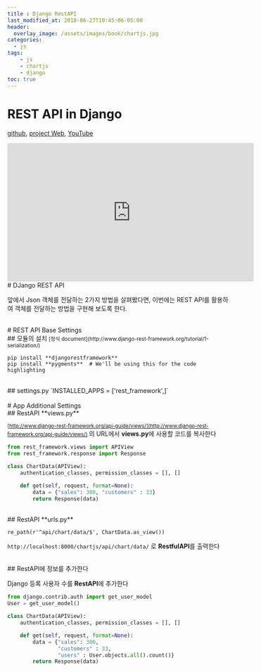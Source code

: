 ```yaml
---
title : Django RestAPI
last_modified_at: 2018-06-27T10:45:06-05:00
header:
  overlay_image: /assets/images/book/chartjs.jpg
categories:
  - js
tags: 
    - js
    - chartjs
    - django
toc: true 
---
```



# REST API in Django 

[github](https://github.com/codingforentrepreneurs/Django-Chart.js), [project Web](https://www.codingforentrepreneurs.com/projects/), [YouTube](https://www.youtube.com/channel/UCWEHue8kksIaktO8KTTN_zg)

<iframe width="560" height="315" src="https://www.youtube.com/embed/B4Vmm3yZPgc" frameborder="0" allow="autoplay; encrypted-media" allowfullscreen></iframe>


<br>
# DJango REST API

앞에서 Json 객체를 전달하는 2가지 방법을 살펴봤다면, 이번에는 REST API를 활용하여 객체를 전달하는 방법을 구현해 보도록 한다.


<br>
# REST API Base Settings

<br>
## 모듈의 설치 
<small>[정식 document](http://www.django-rest-framework.org/tutorial/1-serialization/)</small>

`pip install **djangorestframework**` <br>
`pip install **pygments**  # We'll be using this for the code highlighting`


<br>
## settings.py
`INSTALLED_APPS = ['rest_framework',]`


<br>
<br>
# App Additional Settings

<br>
## RestAPI **views.py**

<small>[http://www.django-rest-framework.org/api-guide/views/](http://www.django-rest-framework.org/api-guide/views/)
</small> 의 URL에서 **views.py**에 사용할 코드를 복사한다

```python
from rest_framework.views import APIView
from rest_framework.response import Response

class ChartData(APIView):
    authentication_classes, permission_classes = [], []

    def get(self, request, format=None):
        data = {"sales": 300, "customers" : 33}
        return Response(data)
```


<br>
## RestAPI **urls.py**

`re_path(r'^api/chart/data/$', ChartData.as_view())`

`http://localhost:8000/chartjs/api/chart/data/` 로 **RestfulAPI**를 출력한다


<br>
## RestAPI에 정보를 추가한다 

Django 등록 사용자 수를 **RestAPI**에 추가한다

```python
from django.contrib.auth import get_user_model
User = get_user_model()

class ChartData(APIView):
    authentication_classes, permission_classes = [], []

    def get(self, request, format=None):
        data = {"sales": 300, 
                "customers" : 33,
                "users" : User.objects.all().count()}
        return Response(data)
```